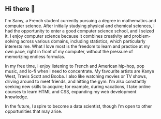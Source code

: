 ## Hi there 👋

I'm Samy, a French student currently pursuing a degree in mathematics and computer science. After initially studying physical and chemical sciences, I had the opportunity to enter a good computer science school, and I seized it. I enjoy computer science because it combines creativity and problem-solving across various domains, including statistics, which particularly interests me. What I love most is the freedom to learn and practice at my own pace, right in front of my computer, without the pressure of memorizing endless formulas.

In my free time, I enjoy listening to French and American hip-hop, pop music, and lo-fi when I need to concentrate. My favourite artists are Kanye West, Travis Scott and Booba. I also like watching movies or TV shows, driving around to meet friends, and hitting the gym. I'm also constantly seeking new skills to acquire; for example, during vacations, I take online courses to learn HTML and CSS, expanding my web development knowledge.

In the future, I aspire to become a data scientist, though I'm open to other opportunities that may arise.
